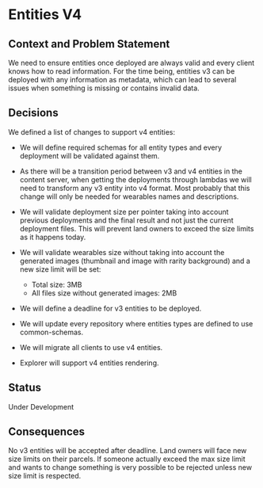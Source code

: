 # Entities V4

## Context and Problem Statement

We need to ensure entities once deployed are always valid and every client knows how to read information. For the time being, entities v3 can be deployed with any information as metadata, which can lead to several issues when something is missing or contains invalid data.

## Decisions

We defined a list of changes to support v4 entities:

- We will define required schemas for all entity types and every deployment will be validated against them.

- As there will be a transition period between v3 and v4 entities in the content server, when getting the deployments through lambdas we will need to transform any v3 entity into v4 format. Most probably that this change will only be needed for wearables names and descriptions.

- We will validate deployment size per pointer taking into account previous deployments and the final result and not just the current deployment files. This will prevent land owners to exceed the size limits as it happens today.

- We will validate wearables size without taking into account the generated images (thumbnail and image with rarity background) and a new size limit will be set:

  - Total size: 3MB
  - All files size without generated images: 2MB

- We will define a deadline for v3 entities to be deployed.

- We will update every repository where entities types are defined to use common-schemas.

- We will migrate all clients to use v4 entities.

- Explorer will support v4 entities rendering.

## Status

Under Development

## Consequences

No v3 entities will be accepted after deadline.
Land owners will face new size limits on their parcels. If someone actually exceed the max size limit and wants to change something is very possible to be rejected unless new size limit is respected.
